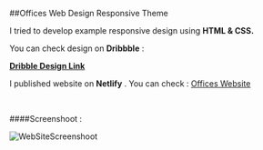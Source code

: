 ##Offices Web Design Responsive Theme

I tried to develop example responsive design using **HTML & CSS.**

You can check design on **Dribbble** :

**[Dribble Design Link](https://dribbble.com/shots/5899057-Drifter-Basic-Start-up-Home-Page/attachments)**

I published website on **Netlify** . You can check : [Offices Website](https://jovial-mestorf-41225e.netlify.app/)


<br>

####Screenshoot : 

 ![WebSiteScreenshoot](https://raw.githubusercontent.com/okandavut/okandavut.github.io/master/_posts/images/vue-js-post/vue-js-1.png)

